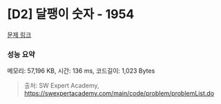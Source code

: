 # [D2] 달팽이 숫자 - 1954 

[문제 링크](https://swexpertacademy.com/main/code/problem/problemDetail.do?contestProbId=AV5PobmqAPoDFAUq) 

### 성능 요약

메모리: 57,196 KB, 시간: 136 ms, 코드길이: 1,023 Bytes



> 출처: SW Expert Academy, https://swexpertacademy.com/main/code/problem/problemList.do